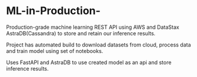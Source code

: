 # ML-in-Production-

Production-grade machine learning REST API using AWS and DataStax AstraDB(Cassandra) to store and retain our inference results. 

Project has automated build to download datasets from cloud, process data and train model using set of notebooks. 

Uses FastAPI and AstraDB to use created model as an api and store inference results. 

